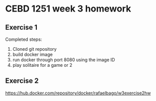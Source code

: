 # CEBD 1251 week 3 homework

## Exercise 1
Completed steps:
1. Cloned git repository
2. build docker image
3. run docker through port 8080 using the image ID
4. play solitaire for a game or 2

## Exercise 2
https://hub.docker.com/repository/docker/rafaelbago/w3exercise2hw
